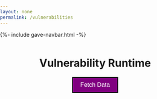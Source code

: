 ```yaml
---
layout: none
permalink: /vulnerabilities
---
```


{%- include gave-navbar.html -%}

<html>

<head>
    <style>
        body, html {
            margin: 0;
            padding: 0;
        }
        h1 {
            margin-top: 50px;
            text-align: center;
        }
        #result {
            margin: 20px auto;
            max-width: 600px;
            padding: 20px;
        }
        #fetchButton {
            display: block;
            margin: 20px auto;
            padding: 10px 20px;
            font-size: 16px;
            border: 2px solid black;
            background-color: purple;
            color: white;
            cursor: pointer;
            font-family: "Poppins", sans-serif;
        }
    </style>
</head>

<h1>Vulnerability Runtime</h1>
<button id="fetchButton">Fetch Data</button>
<div id="result"></div>

</html>

<script>
    document.getElementById('fetchButton').addEventListener('click', function() {
        const baseURL = "https://gave.stu.nighthawkcodingsociety.com/api/vulnerability/software";
        const category = "ubu20"; // Change this once add category filter
        const url = `${baseURL}/${category}`;

        // Fetch data from API 
        fetch(url, {
            method: 'GET',
            headers: {
                'Content-Type': 'application/json',
            },
        })
        .then(response => {
            // Check if the response from the server is successful
            if (!response.ok) {
                throw new Error('Network response was not ok');
            }
            // Parse the response as JSON
            return response.json();
        })
        .then(data => {
            // Create an HTML table header
            let table = "<table border='1'><tr><th>ID</th><th>Title</th><th>Severity</th><th>Description</th><th>Fix Text</th><th>Check Text</th></tr>";
            
            // Insert data from the API into the table rows
            data.forEach(item => {
                table += `<tr>
                    <td>${item.id}</td>
                    <td>${item.title}</td>
                    <td>${item.severity}</td>
                    <td>${item.description}</td>
                    <td>${item.fixtext}</td>
                    <td>${item.checktext}</td>
                </tr>`;
            });

            // Close the HTML table
            table += "</table>";

            // Display the generated table in the 'result' element
            document.getElementById('result').innerHTML = table;
        })

        // Log and display an error message if there is a problem with the fetch operation
        .catch(error => {
            console.error('There has been a problem with your fetch operation:', error);
            document.getElementById('result').textContent = 'Error: ' + error.message;
        });
    });
</script>








